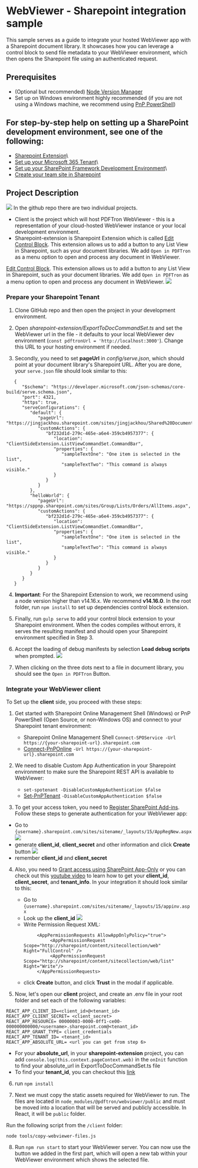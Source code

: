 # WebViewer - Sharepoint integration sample

This sample serves as a guide to integrate your hosted WebViewer app with a Sharepoint document library. It showcases how you can leverage a control block to send file metadata to your WebViewer environment, which then opens the Sharepoint file using an authenticated request.
## Prerequisites

- (Optional but recommended) [Node Version Manager](http://npm.github.io/installation-setup-docs/installing/using-a-node-version-manager.html)
- Set up on Windows environment highly recommended (if you are not using a Windows machine, we recommend using [PnP PowerShell](https://pnp.github.io/powershell/index.html))

## For step-by-step help on setting up a SharePoint development environment, see one of the following:

* [Sharepoint Extension](https://docs.microsoft.com/en-us/sharepoint/dev/spfx/extensions/get-started/building-simple-cmdset-with-dialog-api)\
* [Set up your Microsoft 365 Tenant](https://docs.microsoft.com/en-us/sharepoint/dev/spfx/set-up-your-developer-tenant)\
* [Set up your SharePoint Framework Development Environment](https://docs.microsoft.com/en-us/sharepoint/dev/spfx/set-up-your-development-environment)\
* [Create your team site in Sharepoint](https://support.microsoft.com/en-us/office/create-a-team-site-in-sharepoint-ef10c1e7-15f3-42a3-98aa-b5972711777d)

## Project Description

![](https://pdftron.s3.amazonaws.com/custom/test/jack/sharepoint_readme_pics/Screen+Shot+2022-03-14+at+1.39.40+PM.png)
In the github repo there are two individual projects.

   * Client is the project which will host PDFTron WebViewer - this is a representation of your cloud-hosted WebViewer instance or your local development environment. 
   * Sharepoint-extension is Sharepoint Extension which is called [Edit Control Block](https://docs.microsoft.com/en-us/sharepoint/dev/spfx/extensions/guidance/migrate-from-ecb-to-spfx-extensions). This extension allows us to add a button to any List View in Sharepoint, such as your document libraries. We add `Open in PDFTron` as a menu option to open and process any document in WebViewer.
   
   [Edit Control Block](https://docs.microsoft.com/en-us/sharepoint/dev/spfx/extensions/guidance/migrate-from-ecb-to-spfx-extensions). This extension allows us to add a button to any List View in Sharepoint, such as your document libraries. We add `Open in PDFTron` as a menu option to open and process any document in WebViewer.
   ![](https://pdftron.s3.amazonaws.com/custom/test/jack/sharepoint_readme_pics/Screen+Shot+2022-03-14+at+2.02.38+PM.png)

### Prepare your Sharepoint Tenant

1. Clone GitHub repo and then open the project in your development environment.

2. Open _sharepoint-extension/ExportToDocCommandSet.ts_ and set the WebViewer url in the file - it defaults to your local WebViewer dev environment (`const pdftronUrl = 'http://localhost:3000'`). Change this URL to your hosting environment if needed.

3. Secondly, you need to set **pageUrl** in _config/serve.json_, which should point at your document library's Sharepoint URL. After you are done, your `serve.json` file should look similar to this:
```
   {
      "$schema": "https://developer.microsoft.com/json-schemas/core-build/serve.schema.json",
      "port": 4321,
      "https": true,
      "serveConfigurations": {
         "default": {
            "pageUrl": "https://jingjackhou.sharepoint.com/sites/jingjackhou/Shared%20Documents/Forms/AllItems.aspx",
            "customActions": {
               "bf232d1d-279c-465e-a6e4-359cb4957377": {
                  "location": "ClientSideExtension.ListViewCommandSet.CommandBar",
                  "properties": {
                     "sampleTextOne": "One item is selected in the list",
                     "sampleTextTwo": "This command is always visible."
                  }
               }
            }
         },
         "helloWorld": {
            "pageUrl": "https://sppnp.sharepoint.com/sites/Group/Lists/Orders/AllItems.aspx",
            "customActions": {
               "bf232d1d-279c-465e-a6e4-359cb4957377": {
                  "location": "ClientSideExtension.ListViewCommandSet.CommandBar",
                  "properties": {
                     "sampleTextOne": "One item is selected in the list",
                     "sampleTextTwo": "This command is always visible."
                  }
               }
            }
         }
      }
   }
```

4. <strong>Important</strong>: For the Sharepoint Extension to work, we recommend using a node version higher than v14.16.x. We recommend <strong>v14.16.0</strong>. In the root folder, run `npm install` to set up dependencies control block extension.

5. Finally, run `gulp serve` to add your control block extension to your Sharepoint environment. When the codes compiles without errors, it serves the resulting manifest and should open your Sharepoint environment specified in Step 3.

6. Accept the loading of debug manifests by selection <strong>Load debug scripts</strong> when prompted.
   ![](https://docs.microsoft.com/en-us/sharepoint/dev/images/ext-com-accept-debug-scripts.png)

7. When clicking on the three dots next to a file in document library, you should see the `Open in PDFTron` Button.[](https://pdftron.s3.amazonaws.com/custom/test/jack/sharepoint_readme_pics/Screen+Shot+2022-03-14+at+2.02.38+PM.png)

### Integrate your WebViewer client
To Set up the **client** side, you proceed with these steps:

1. Get started with Sharepoint Online Management Shell (Windows) or PnP PowerShell (Open Source, or non-Windows OS) and connect to your Sharepoint tenant environment:

   * Sharepoint Online Management Shell `Connect-SPOService -Url https://{your-sharepoint-url}.sharepoint.com`
   * [Connect-PnPOnline](https://pnp.github.io/powershell/cmdlets/Connect-PnPOnline.html) `-Url https://{your-sharepoint-url}.sharepoint.com`

2. We need to disable Custom App Authentication in your Sharepoint environment to make sure the Sharepoint REST API is available to WebViewer:

   * `set-spotenant -DisableCustomAppAuthentication $false`
   * [Set-PnPTenant](https://pnp.github.io/powershell/cmdlets/Set-PnPTenant.html) `-DisableCustomAppAuthentication $false` 

3. To get your access token, you need to [Register SharePoint Add-ins](https://docs.microsoft.com/en-us/sharepoint/dev/sp-add-ins/register-sharepoint-add-ins). Follow these steps to generate authentication for your WebViewer app:

- Go to `{username}.sharepoint.com/sites/sitename/_layouts/15/AppRegNew.aspx`
  ![](https://pdftron.s3.amazonaws.com/custom/test/jack/sharepoint_readme_pics/Screen+Shot+2022-03-10+at+10.36.18+AM.png)
- generate **client_id**, **client_secret** and other information and click **Create** button
  ![](https://docs.microsoft.com/en-us/sharepoint/dev/solution-guidance/media/apponly/sharepointapponly1.png)
- remember **client_id** and **client_secret**

4. Also, you need to [Grant access using SharePoint App-Only](https://docs.microsoft.com/en-us/sharepoint/dev/solution-guidance/security-apponly-azureacs) or you can check out this [youtube video](https://www.youtube.com/watch?v=YMliU4vB_YM&t=631s) to learn how to get your **client_id**, **client_secret**, and **tenant_info**. In your integration it should look similar to this:

    - Go to `{username}.sharepoint.com/sites/sitename/_layouts/15/appinv.aspx`
    - Look up the **client_id**
      ![](https://docs.microsoft.com/en-us/sharepoint/dev/solution-guidance/media/apponly/sharepointapponly2.png)
    - Write Permission Request XML:
      ```
           <AppPermissionRequests AllowAppOnlyPolicy="true">
                <AppPermissionRequest Scope="http://sharepoint/content/sitecollection/web" Right="FullControl" />
                <AppPermissionRequest Scope="http://sharepoint/content/sitecollection/web/list" Right="Write"/>
           </AppPermissionRequests>
      ```
    - click **Create** button, and click **Trust** in the modal if applicable.

5. Now, let's open our **client** project, and create an .env file in your root folder and set each of the following variables:

```
REACT_APP_CLIENT_ID=<client_id>@<tenant_id>
REACT_APP_CLIENT_SECRET= <client_secret>
REACT_APP_RESOURCE= 00000003-0000-0ff1-ce00-000000000000/<username>.sharepoint.com@<tenant_id>
REACT_APP_GRANT_TYPE= client_credentials
REACT_APP_TENANT_ID= <tenant_id>
REACT_APP_ABSOLUTE_URL= <url you can get from step 6>
```

* For your **absolute_url**, in your **sharepoint-extension** project, you can add `console.log(this.context.pageContext.web)` in the `onInit` function to find your absolute_url in ExportToDocCommandSet.ts file
* To find your **tenant_id**, you can checkout this [link](https://piyushksingh.com/2017/03/06/get-office-365-tenant-id/)

6. run `npm install`

7. Next we must copy the static assets required for WebViewer to run. The files are located in `node_modules/@pdftron/webviewer/public` and must be moved into a location that will be served and publicly accessible. In React, it will be `public` folder.

Run the following script from the `/client` folder:

`node tools/copy-webviewer-files.js`

8. Run `npm run start` to start your WebViewer server. You can now use the button we added in the first part, which will open a new tab within your WebViewer environment which shows the selected file.
